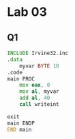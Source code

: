 # Lab 03
## Q1
```asm
INCLUDE Irvine32.inc
.data
	myvar BYTE 10
.code
main PROC
	mov eax, 0
	mov al, myvar
	add al, 40 
	call writeint

exit 
main ENDP
END main
```
